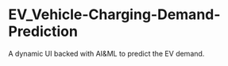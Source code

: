 # EV_Vehicle-Charging-Demand-Prediction
A dynamic UI backed with AI&amp;ML to predict the EV demand.
